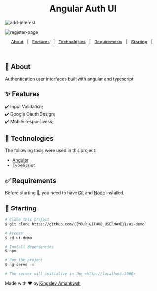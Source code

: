 <div align="center" id="top"> 




&#xa0;

</div>

<h1 align="center">Angular Auth UI</h1>

![add-interest](https://github.com/KingsleyAmankwah/angular-auth-pages/assets/64941442/22229872-44cd-46b5-b269-894208dc6c1a)

![register-page](https://github.com/KingsleyAmankwah/angular-auth-pages/assets/64941442/abc954c8-f746-4c90-9428-2fe5a5637d9a)

<p align="center">
  <a href="#dart-about">About</a> &#xa0; | &#xa0; 
  <a href="#sparkles-features">Features</a> &#xa0; | &#xa0;
  <a href="#rocket-technologies">Technologies</a> &#xa0; | &#xa0;
  <a href="#white_check_mark-requirements">Requirements</a> &#xa0; | &#xa0;
  <a href="#checkered_flag-starting">Starting</a> &#xa0; | &#xa0;

</p>

<br>

## :dart: About

Authentication user interfaces built with angular and typescript

## :sparkles: Features

:heavy_check_mark: Input Validation;\
:heavy_check_mark: Google Oauth Design;\
:heavy_check_mark: Mobile responsivess;

## :rocket: Technologies

The following tools were used in this project:

- [Angular](https://angular.dev/)
- [TypeScript](https://www.typescriptlang.org/)

## :white_check_mark: Requirements

Before starting :checkered_flag:, you need to have [Git](https://git-scm.com) and [Node](https://nodejs.org/en/) installed.

## :checkered_flag: Starting

```bash
# Clone this project
$ git clone https://github.com/{{YOUR_GITHUB_USERNAME}}/ui-demo

# Access
$ cd ui-demo

# Install dependencies
$ npm

# Run the project
$ ng serve -o

# The server will initialize in the <http://localhost:3000>
```

Made with :heart: by <a href="https://github.com/KingsleyAmankwah/" target="_blank">Kingsley Amankwah</a>

